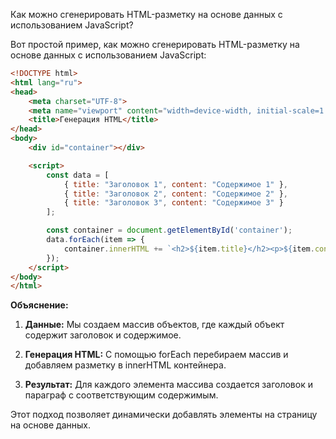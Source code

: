 Как можно сгенерировать HTML-разметку на основе данных с использованием JavaScript?

Вот простой пример, как можно сгенерировать HTML-разметку на основе данных с использованием JavaScript:

```html
<!DOCTYPE html>
<html lang="ru">
<head>
    <meta charset="UTF-8">
    <meta name="viewport" content="width=device-width, initial-scale=1.0">
    <title>Генерация HTML</title>
</head>
<body>
    <div id="container"></div>

    <script>
        const data = [
            { title: "Заголовок 1", content: "Содержимое 1" },
            { title: "Заголовок 2", content: "Содержимое 2" },
            { title: "Заголовок 3", content: "Содержимое 3" }
        ];

        const container = document.getElementById('container');
        data.forEach(item => {
            container.innerHTML += `<h2>${item.title}</h2><p>${item.content}</p>`;
        });
    </script>
</body>
</html>
```
**Объяснение:**

1. **Данные:** Мы создаем массив объектов, где каждый объект содержит заголовок и содержимое.

2. **Генерация HTML:** С помощью forEach перебираем массив и добавляем разметку в innerHTML контейнера.

3. **Результат:** Для каждого элемента массива создается заголовок и параграф с соответствующим содержимым.  

Этот подход позволяет динамически добавлять элементы на страницу на основе данных.